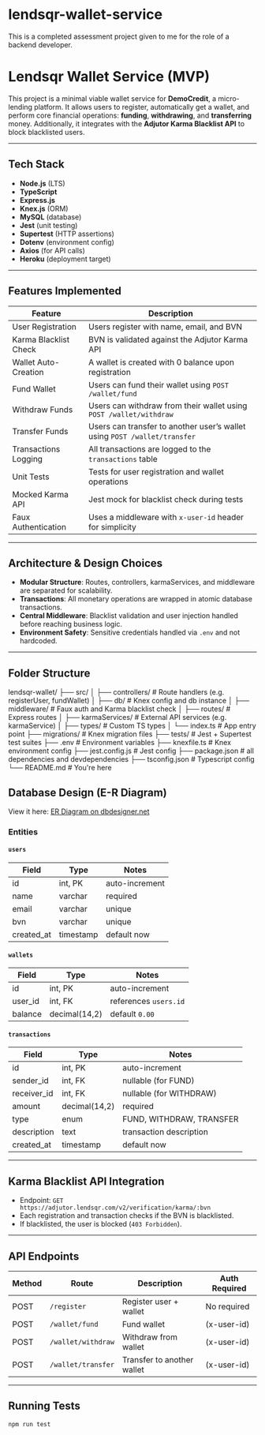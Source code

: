 # lendsqr-wallet-service

This is a completed assessment project given to me for the role of a backend developer.

# Lendsqr Wallet Service (MVP)

This project is a minimal viable wallet service for **DemoCredit**, a micro-lending platform. It allows users to register, automatically get a wallet, and perform core financial operations: **funding**, **withdrawing**, and **transferring** money. Additionally, it integrates with the **Adjutor Karma Blacklist API** to block blacklisted users.

---

## Tech Stack

- **Node.js** (LTS)
- **TypeScript**
- **Express.js**
- **Knex.js** (ORM)
- **MySQL** (database)
- **Jest** (unit testing)
- **Supertest** (HTTP assertions)
- **Dotenv** (environment config)
- **Axios** (for API calls)
- **Heroku** (deployment target)

---

## Features Implemented

| Feature               | Description                                                               |
| --------------------- | ------------------------------------------------------------------------- |
| User Registration     | Users register with name, email, and BVN                                  |
| Karma Blacklist Check | BVN is validated against the Adjutor Karma API                            |
| Wallet Auto-Creation  | A wallet is created with 0 balance upon registration                      |
| Fund Wallet           | Users can fund their wallet using `POST /wallet/fund`                     |
| Withdraw Funds        | Users can withdraw from their wallet using `POST /wallet/withdraw`        |
| Transfer Funds        | Users can transfer to another user’s wallet using `POST /wallet/transfer` |
| Transactions Logging  | All transactions are logged to the `transactions` table                   |
| Unit Tests            | Tests for user registration and wallet operations                         |
| Mocked Karma API      | Jest mock for blacklist check during tests                                |
| Faux Authentication   | Uses a middleware with `x-user-id` header for simplicity                  |

---

## Architecture & Design Choices

- **Modular Structure**: Routes, controllers, karmaServices, and middleware are separated for scalability.
- **Transactions**: All monetary operations are wrapped in atomic database transactions.
- **Central Middleware**: Blacklist validation and user injection handled before reaching business logic.
- **Environment Safety**: Sensitive credentials handled via `.env` and not hardcoded.

---

## Folder Structure

lendsqr-wallet/
├── src/
│ ├── controllers/ # Route handlers (e.g. registerUser, fundWallet)
│ ├── db/ # Knex config and db instance
│ ├── middleware/ # Faux auth and Karma blacklist check
│ ├── routes/ # Express routes
│ ├── karmaServices/ # External API services (e.g. karmaService)
│ ├── types/ # Custom TS types
│ └── index.ts # App entry point
├── migrations/ # Knex migration files
├── tests/ # Jest + Supertest test suites
├── .env # Environment variables
├── knexfile.ts # Knex environment config
├── jest.config.js # Jest config
├── package.json # all dependencies and devdependencies
├── tsconfig.json # Typescript config
└── README.md # You're here

## Database Design (E-R Diagram)

View it here: [ER Diagram on dbdesigner.net](https://app.dbdesigner.net/designer/schema/your-link-here)

### Entities

#### `users`

| Field      | Type      | Notes          |
| ---------- | --------- | -------------- |
| id         | int, PK   | auto-increment |
| name       | varchar   | required       |
| email      | varchar   | unique         |
| bvn        | varchar   | unique         |
| created_at | timestamp | default now    |

#### `wallets`

| Field   | Type          | Notes                 |
| ------- | ------------- | --------------------- |
| id      | int, PK       | auto-increment        |
| user_id | int, FK       | references `users.id` |
| balance | decimal(14,2) | default `0.00`        |

#### `transactions`

| Field       | Type          | Notes                    |
| ----------- | ------------- | ------------------------ |
| id          | int, PK       | auto-increment           |
| sender_id   | int, FK       | nullable (for FUND)      |
| receiver_id | int, FK       | nullable (for WITHDRAW)  |
| amount      | decimal(14,2) | required                 |
| type        | enum          | FUND, WITHDRAW, TRANSFER |
| description | text          | transaction description  |
| created_at  | timestamp     | default now              |

---

## Karma Blacklist API Integration

- Endpoint: `GET https://adjutor.lendsqr.com/v2/verification/karma/:bvn`
- Each registration and transaction checks if the BVN is blacklisted.
- If blacklisted, the user is blocked (`403 Forbidden`).

---

## API Endpoints

| Method | Route              | Description                | Auth Required |
| ------ | ------------------ | -------------------------- | ------------- |
| POST   | `/register`        | Register user + wallet     | No required   |
| POST   | `/wallet/fund`     | Fund wallet                | (x-user-id)   |
| POST   | `/wallet/withdraw` | Withdraw from wallet       | (x-user-id)   |
| POST   | `/wallet/transfer` | Transfer to another wallet | (x-user-id)   |

---

## Running Tests

```bash
npm run test

```
